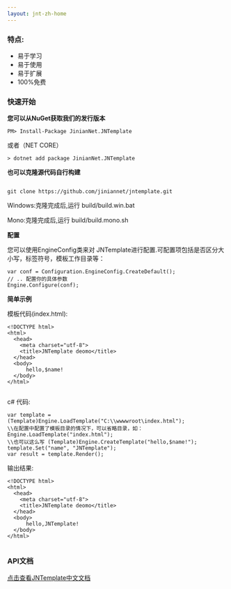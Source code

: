 ```yaml
---
layout: jnt-zh-home
---
```


### 特点:
- 易于学习
- 易于使用
- 易于扩展
- 100%免费

### 快速开始

**您可以从NuGet获取我们的发行版本**
```
PM> Install-Package JinianNet.JNTemplate

```
或者（NET CORE）
```
> dotnet add package JinianNet.JNTemplate
```


**也可以克隆源代码自行构建**
```

git clone https://github.com/jiniannet/jntemplate.git
```

Windows:克隆完成后,运行 build/build.win.bat

Mono:克隆完成后,运行 build/build.mono.sh

  
  
**配置**

您可以使用EngineConfig类来对 JNTemplate进行配置.可配置项包括是否区分大小写，标签符号，模板工作目录等：
```
var conf = Configuration.EngineConfig.CreateDefault();
// .. 配置你的具体参数
Engine.Configure(conf);
```

**简单示例**

模板代码(index.html):
```
<!DOCTYPE html>
<html>
  <head>
    <meta charset="utf-8">
    <title>JNTemplate deomo</title>
  </head>
  <body>
      hello,$name!
  </body>
</html>


```

c# 代码:

```
var template = (Template)Engine.LoadTemplate("C:\\wwwwroot\index.html");
\\在配置中配置了模板目录的情况下，可以省略目录，如：Engine.LoadTemplate("index.html");
\\也可以这么写 (Template)Engine.CreateTemplate("hello,$name!");
template.Set("name", "JNTemplate");
var result = template.Render(); 
```

输出结果:
```
<!DOCTYPE html>
<html>
  <head>
    <meta charset="utf-8">
    <title>JNTemplate deomo</title>
  </head>
  <body>
      hello,JNTemplate!
  </body>
</html>


```

### API文档
[点击查看JNTemplate中文文档](api.html)
